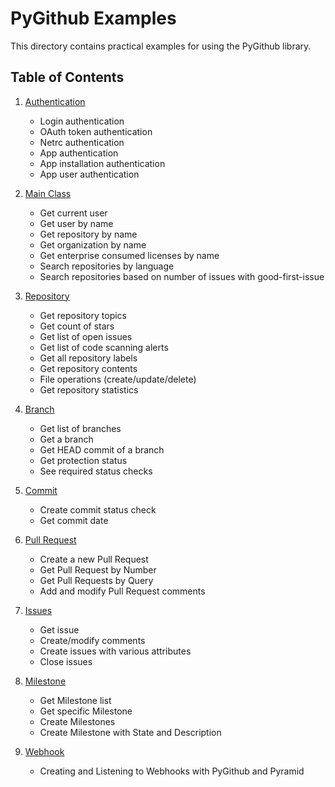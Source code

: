 # PyGithub Examples

This directory contains practical examples for using the PyGithub library.

## Table of Contents

1. [Authentication](Authentication.md)
   - Login authentication
   - OAuth token authentication
   - Netrc authentication
   - App authentication
   - App installation authentication
   - App user authentication

2. [Main Class](MainClass.md)
   - Get current user
   - Get user by name
   - Get repository by name
   - Get organization by name
   - Get enterprise consumed licenses by name
   - Search repositories by language
   - Search repositories based on number of issues with good-first-issue

3. [Repository](Repository.md)
   - Get repository topics
   - Get count of stars
   - Get list of open issues
   - Get list of code scanning alerts
   - Get all repository labels
   - Get repository contents
   - File operations (create/update/delete)
   - Get repository statistics

4. [Branch](Branch.md)
   - Get list of branches
   - Get a branch
   - Get HEAD commit of a branch
   - Get protection status
   - See required status checks

5. [Commit](Commit.md)
   - Create commit status check
   - Get commit date

6. [Pull Request](PullRequest.md)
   - Create a new Pull Request
   - Get Pull Request by Number
   - Get Pull Requests by Query
   - Add and modify Pull Request comments

7. [Issues](Issue.md)
   - Get issue
   - Create/modify comments
   - Create issues with various attributes
   - Close issues

8. [Milestone](Milestone.md)
   - Get Milestone list
   - Get specific Milestone
   - Create Milestones
   - Create Milestone with State and Description

9. [Webhook](Webhook.md)
   - Creating and Listening to Webhooks with PyGithub and Pyramid
